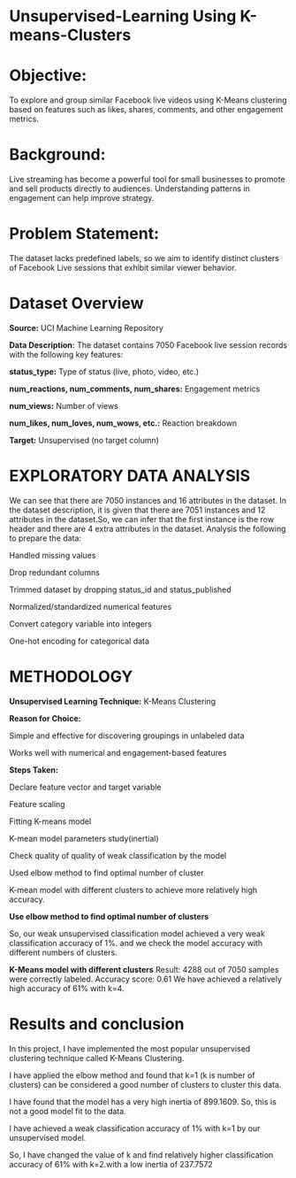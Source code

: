 # Unsupervised-Learning Using K-means-Clusters


# Objective:

To explore and group similar Facebook live videos using K-Means clustering based on features such as likes, shares, comments, and other engagement metrics.

# Background:

Live streaming has become a powerful tool for small businesses to promote and sell products directly to audiences. Understanding patterns in engagement can help improve strategy.

# Problem Statement:

The dataset lacks predefined labels, so we aim to identify distinct clusters of Facebook Live sessions that exhibit similar viewer behavior.

# Dataset Overview


**Source:** UCI Machine Learning Repository

**Data Description:** The dataset contains 7050 Facebook live session records with the following key features:

**status_type:** Type of status (live, photo, video, etc.)

**num_reactions, num_comments, num_shares:** Engagement metrics

**num_views:** Number of views

**num_likes, num_loves, num_wows, etc.:** Reaction breakdown

**Target:** Unsupervised (no target column)

# EXPLORATORY DATA ANALYSIS

We can see that there are 7050 instances and 16 attributes in the dataset. In the dataset description, it is given that there are 7051 instances and 12 attributes in the dataset.So, we can infer that the first instance is the row header and there are 4 extra attributes in the dataset. Analysis the following to prepare the data:

Handled missing values

Drop redundant columns

Trimmed dataset by dropping status_id and status_published

Normalized/standardized numerical features

Convert category variable into integers

One-hot encoding for categorical data 

# METHODOLOGY

**Unsupervised Learning Technique:** K-Means Clustering

**Reason for Choice:**

Simple and effective for discovering groupings in unlabeled data

Works well with numerical and engagement-based features

**Steps Taken:**

Declare feature vector and target variable

Feature scaling

Fitting K-means model

K-mean model parameters study(inertial)

Check quality of quality of weak classification by the  model

Used elbow method to find optimal number of cluster

K-mean model with different clusters to achieve more relatively high accuracy.

 **Use elbow method to find optimal number of clusters**

So, our weak unsupervised classification model achieved a very weak classification accuracy of 1%. and we check the model accuracy with different numbers of clusters.

**K-Means model with different clusters**
Result: 4288 out of 7050 samples were correctly labeled.
Accuracy score: 0.61
We have achieved a relatively high accuracy of 61% with k=4.

# Results and conclusion

In this project, I have implemented the most popular unsupervised clustering technique called K-Means Clustering.

I have applied the elbow method and found that k=1 (k is number of clusters) can be considered a good number of clusters to cluster this data.

I have found that the model has a very high inertia of 899.1609. So, this is not a good model fit to the data.

I have achieved a weak classification accuracy of 1% with k=1 by our unsupervised model.

So, I have changed the value of k and find relatively higher classification accuracy of 61% with k=2.with a low inertia of 237.7572


